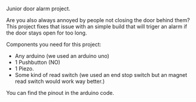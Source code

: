 Junior door alarm project.

Are you also always annoyed by people not closing the door behind them?
This project fixes that issue with an simple build that will triger an alarm if the door stays open for too long.

Components you need for this project:
- Any arduino (we used an arduino uno)
- 1 Pushbutton (NO)
- 1 Piezo.
- Some kind of read switch (we used an end stop switch but an magnet read switch would work way better.)

You can find the pinout in the arduino code.
